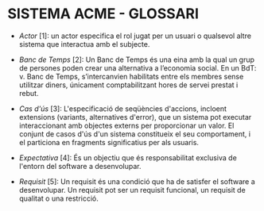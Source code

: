# **SISTEMA ACME - GLOSSARI** #

* *Actor* [1]: un actor especifica el rol jugat per un usuari o qualsevol altre sistema que interactua amb el subjecte.

* *Banc de Temps* [2]: Un Banc de Temps és una eina amb la qual un grup de persones poden crear una alternativa a l’economia social. En un BdT: v. Banc de Temps, s’intercanvien habilitats entre els membres sense utilitzar diners, únicament comptabilitzant hores de servei prestat i rebut.

* *Cas d'ús* [3]: L'especificació de seqüències d'accions, incloent extensions (variants, alternatives d'error), que un sistema pot executar interaccionant amb objectes externs per proporcionar un valor.
El conjunt de casos d'ús d'un sistema constitueix el seu comportament, i el particiona en fragments significatius per als usuaris.

* *Expectativa* [4]: És un objectiu que és responsabilitat exclusiva de l'entorn del software a desenvolupar. 

* *Requisit* [5]: Un requisit és una condició que ha de satisfer el software a desenvolupar. Un requisit pot ser un requisit funcional, un requisit de qualitat o una restricció.

